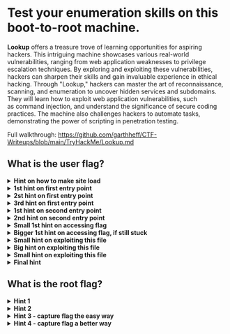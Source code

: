 # Test your enumeration skills on this boot-to-root machine.

**Lookup** offers a treasure trove of learning opportunities for aspiring hackers. This intriguing machine showcases various real-world vulnerabilities, ranging from web application weaknesses to privilege escalation techniques. By exploring and exploiting these vulnerabilities, hackers can sharpen their skills and gain invaluable experience in ethical hacking. Through "Lookup," hackers can master the art of reconnaissance, scanning, and enumeration to uncover hidden services and subdomains. They will learn how to exploit web application vulnerabilities, such as command injection, and understand the significance of secure coding practices. The machine also challenges hackers to automate tasks, demonstrating the power of scripting in penetration testing.

Full walkthrough: https://github.com/garthheff/CTF-Writeups/blob/main/TryHackMe/Lookup.md
## What is the user flag?

<details>
  <summary><strong>Hint on how to make site load</strong></summary>

Add lookup.thm to /etc/hosts file
</details>

<details>
  <summary><strong>1st hint on first entry point</strong></summary>

You can emulate usernames (successful usernames will give a different error)

wget https://raw.githubusercontent.com/danielmiessler/SecLists/refs/heads/master/Usernames/Names/names.txt
</details>

<details>
  <summary><strong>2st hint on first entry point</strong></summary>

admin user might not be the one you are looking for
</details>

<details>
  <summary><strong>3rd hint on first entry point</strong></summary>

Password for the user in question is in most password lists such as rockyou
</details>

<details>
  <summary><strong>1st hint on second entry point</strong></summary>
add files.lookup.thm to the hosts file if not already
search for exploit of web application on exploit-db 
</details>

<details>
  <summary><strong>2nd hint on second entry point</strong></summary>

exploit CVE-2019-9194 , while script from exploit-db works, metasploit has a working exploit   
</details>

<details>
  <summary><strong>Small 1st hint on accessing flag</strong></summary>

the www-data user does not have access to the flag. But does it have access to any files that have more permissions?

</details>

<details>
  <summary><strong>Bigger 1st hint on accessing flag, if still stuck</strong></summary>

Check for files with SUID or SGID bits set that are not a common file, linpeas script will find and suggest it's an uncommon file

</details>

<details>
  <summary><strong>Small hint on exploiting this file</strong></summary>

Run file, is it using other commands that could be exploited? what is it looking for and why? 

</details>

<details>
  <summary><strong>Big hint on exploiting this file</strong></summary>

This file appears to be a basic "password manager" that reads a user's `.password` file from their home directory. It uses the `id` command to determine which user’s file to read and prints it to the screen.

You can run `id username` to see what the expected output looks like. Then, try crafting your own version of the `id` command that produces similar output. Finally, use a well-known technique to ensure your custom `id` command is run instead of the system’s default.

</details>

<details>
  <summary><strong>Small hint on exploiting this file</strong></summary>

Run file, is it using other commands that could be exploited? what is it looking for and why? 

</details>

<details>
  <summary><strong>Final hint</strong></summary>

Once the password list is obtained, attempt to SSH in with that user and passwords from the list until you connect. good practice for hydra or similar. 

Once connected you should have access to read the flag

</details>

## What is the root flag?


<details>
  <summary><strong>Hint 1</strong></summary>

Can we run any files as sudo without requiring a password?

</details>

<details>
  <summary><strong>Hint 2</strong></summary>

Gtfobins

</details>

<details>
  <summary><strong>Hint 3 - capture flag the easy way</strong></summary>

Flag location and name is the normal for a root flag

</details>

<details>
  
<summary><strong>Hint 4 - capture flag a better way</strong></summary>

How can a user SSH without a password? 

</details>